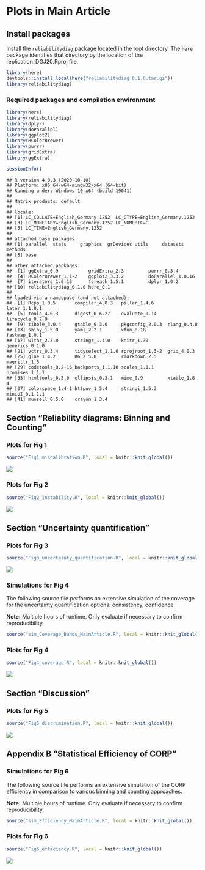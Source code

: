 Plots in Main Article
================

## Install packages

Install the `reliabilitydiag` package located in the root directory. The
`here` package identifies that directory by the location of the
replication\_DGJ20.Rproj file.

``` r
library(here)
devtools::install_local(here("reliabilitydiag_0.1.0.tar.gz"))
library(reliabilitydiag)
```

### Required packages and compilation environment

``` r
library(here)
library(reliabilitydiag)
library(dplyr)
library(doParallel)
library(ggplot2)
library(RColorBrewer)
library(purrr)
library(gridExtra)
library(ggExtra)

sessionInfo()
```

    ## R version 4.0.3 (2020-10-10)
    ## Platform: x86_64-w64-mingw32/x64 (64-bit)
    ## Running under: Windows 10 x64 (build 19041)
    ## 
    ## Matrix products: default
    ## 
    ## locale:
    ## [1] LC_COLLATE=English_Germany.1252  LC_CTYPE=English_Germany.1252   
    ## [3] LC_MONETARY=English_Germany.1252 LC_NUMERIC=C                    
    ## [5] LC_TIME=English_Germany.1252    
    ## 
    ## attached base packages:
    ## [1] parallel  stats     graphics  grDevices utils     datasets  methods  
    ## [8] base     
    ## 
    ## other attached packages:
    ##  [1] ggExtra_0.9           gridExtra_2.3         purrr_0.3.4          
    ##  [4] RColorBrewer_1.1-2    ggplot2_3.3.2         doParallel_1.0.16    
    ##  [7] iterators_1.0.13      foreach_1.5.1         dplyr_1.0.2          
    ## [10] reliabilitydiag_0.1.0 here_0.1             
    ## 
    ## loaded via a namespace (and not attached):
    ##  [1] Rcpp_1.0.5       compiler_4.0.3   pillar_1.4.6     later_1.1.0.1   
    ##  [5] tools_4.0.3      digest_0.6.27    evaluate_0.14    lifecycle_0.2.0 
    ##  [9] tibble_3.0.4     gtable_0.3.0     pkgconfig_2.0.3  rlang_0.4.8     
    ## [13] shiny_1.5.0      yaml_2.2.1       xfun_0.18        fastmap_1.0.1   
    ## [17] withr_2.3.0      stringr_1.4.0    knitr_1.30       generics_0.1.0  
    ## [21] vctrs_0.3.4      tidyselect_1.1.0 rprojroot_1.3-2  grid_4.0.3      
    ## [25] glue_1.4.2       R6_2.5.0         rmarkdown_2.5    magrittr_1.5    
    ## [29] codetools_0.2-16 backports_1.1.10 scales_1.1.1     promises_1.1.1  
    ## [33] htmltools_0.5.0  ellipsis_0.3.1   mime_0.9         xtable_1.8-4    
    ## [37] colorspace_1.4-1 httpuv_1.5.4     stringi_1.5.3    miniUI_0.1.1.1  
    ## [41] munsell_0.5.0    crayon_1.3.4

## Section “Reliability diagrams: Binning and Counting”

### Plots for Fig 1

``` r
source("Fig1_miscalibration.R", local = knitr::knit_global())
```

![](README_files/figure-gfm/Fig1-1.png)<!-- -->

### Plots for Fig 2

``` r
source("Fig2_instability.R", local = knitr::knit_global())
```

![](README_files/figure-gfm/Fig2-1.png)<!-- -->

## Section “Uncertainty quantification”

### Plots for Fig 3

``` r
source("Fig3_uncertainty_quantification.R", local = knitr::knit_global())
```

![](README_files/figure-gfm/Fig3-1.png)<!-- -->

### Simulations for Fig 4

The following source file performs an extensive simulation of the
coverage for the uncertainty quantification options: consistency,
confidence

**Note:** Multiple hours of runtime. Only evaluate if necessary to
confirm reproducibility.

``` r
source("sim_Coverage_Bands_MainArticle.R", local = knitr::knit_global())
```

### Plots for Fig 4

``` r
source("Fig4_coverage.R", local = knitr::knit_global())
```

![](README_files/figure-gfm/Fig4-1.png)<!-- -->

## Section “Discussion”

### Plots for Fig 5

``` r
source("Fig5_discrimination.R", local = knitr::knit_global())
```

![](README_files/figure-gfm/Fig5-1.png)<!-- -->

## Appendix B “Statistical Efficiency of CORP”

### Simulations for Fig 6

The following source file performs an extensive simulation of the CORP
efficiency in comparison to various binning and counting approaches.

**Note:** Multiple hours of runtime. Only evaluate if necessary to
confirm reproducibility.

``` r
source("sim_Efficiency_MainArticle.R", local = knitr::knit_global())
```

### Plots for Fig 6

``` r
source("Fig6_efficiency.R", local = knitr::knit_global())
```

![](README_files/figure-gfm/Fig6-1.png)<!-- -->
